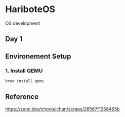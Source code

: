 # HariboteOS
OS development

## Day 1



## Environement Setup
### 1. Install QEMU
```bash
brew install qemu
```

## Reference
https://zenn.dev/chorkaichan/scraps/28567f1358495b
